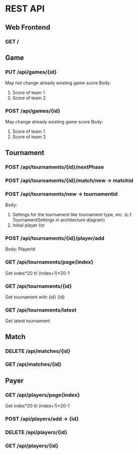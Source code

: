 # REST API

## Web Frontend
### GET /  

[//]: # (---------------------------------------------------------------------------)

## Game

### PUT /api/games/{id}
May not change already existing game score
Body:
1. Score of team 1
2. Score of team 2

### POST /api/games/{id}
May change already existing game score
Body:
1. Score of team 1
2. Score of team 2

[//]: # (---------------------------------------------------------------------------)

## Tournament

### POST /api/tournaments/{id}/nextPhase

### POST /api/tournaments/{id}/match/new -> matchid

### POST /api/tournaments/new -> tournamentid
Body:
1. Settings for the tournament like tournament type, etc. (c.f. TournamentSettings in architecture diagram)
2. Initial player list

### POST /api/tournaments/{id}/player/add
Body: PlayerId

### GET /api/tournaments/page{index}  
Get index\*20 til (index+1)\*20-1

### GET /api/tournaments/{id}  
Get tournament with {id} {id}

### GET /api/tournaments/latest
Get latest tournament

[//]: # (---------------------------------------------------------------------------)

## Match

### DELETE /api/matches/{id}

### GET /api/matches/{id}

[//]: # (---------------------------------------------------------------------------)

## Payer

### GET /api/players/page{index}
Get index\*20 til (index+1)\*20-1

### POST /api/players/add -> {id}

### DELETE /api/players/{id}

### GET /api/players/{id}
